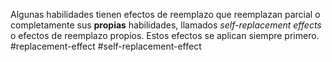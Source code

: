 Algunas habilidades tienen efectos de reemplazo que reemplazan parcial o completamente sus **propias** habilidades, llamados _self-replacement effects_ o efectos de reemplazo propios. Estos efectos se aplican siempre primero.
#replacement-effect #self-replacement-effect